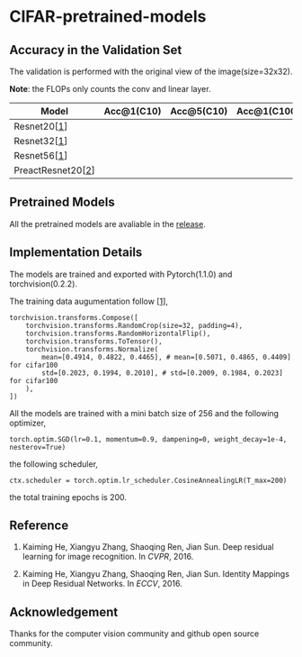# CIFAR-pretrained-models

## Accuracy in the Validation Set

The validation is performed with the original view of the image(size=32x32).

**Note**: the FLOPs only counts the conv and linear layer.

| Model         | Acc@1(C10) | Acc@5(C10) | Acc@1(C100) | Acc@5(C100) | #param. | FLOPs |
|---------------|------------|------------|-------------|-------------|---------|-------|
| Resnet20[[1]] |            |            |             |             |         |       |
| Resnet32[[1]] |            |            |             |             |         |       |
| Resnet56[[1]] |            |            |             |             |         |       |
| PreactResnet20[[2]] |            |            |             |             |         |       |

## Pretrained Models

All the pretrained models are avaliable in the [release](https://github.com/chenyaofo/CIFAR-pretrained-models/releases).

## Implementation Details

The models are trained and exported with Pytorch(1.1.0) and torchvision(0.2.2).

The training data augumentation follow [[1]],
```
torchvision.transforms.Compose([
    torchvision.transforms.RandomCrop(size=32, padding=4),
    torchvision.transforms.RandomHorizontalFlip(),
    torchvision.transforms.ToTensor(),
    torchvision.transforms.Normalize(
        mean=[0.4914, 0.4822, 0.4465], # mean=[0.5071, 0.4865, 0.4409] for cifar100
        std=[0.2023, 0.1994, 0.2010], # std=[0.2009, 0.1984, 0.2023] for cifar100
    ),
])
```

All the models are trained with a mini batch size of 256 and the following optimizer,
```
torch.optim.SGD(lr=0.1, momentum=0.9, dampening=0, weight_decay=1e-4, nesterov=True)
```
the following scheduler,
```
ctx.scheduler = torch.optim.lr_scheduler.CosineAnnealingLR(T_max=200)
```
the total training epochs is 200.


## Reference

1. Kaiming He, Xiangyu Zhang, Shaoqing Ren, Jian Sun. Deep residual learning for image recognition. In *CVPR*, 2016.

[1]: https://www.cv-foundation.org/openaccess/content_cvpr_2016/html/He_Deep_Residual_Learning_CVPR_2016_paper.html

2. Kaiming He, Xiangyu Zhang, Shaoqing Ren, Jian Sun. Identity Mappings in Deep Residual Networks. In *ECCV*, 2016.

[2]: https://link.springer.com/chapter/10.1007/978-3-319-46493-0_38

## Acknowledgement

Thanks for the computer vision community and github open source community.

